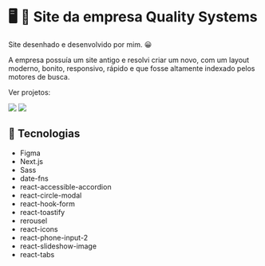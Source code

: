 # :desktop_computer: :iphone: Site da empresa Quality Systems

Site desenhado e desenvolvido por mim. :grinning:

A empresa possuía um site antigo e resolvi criar um novo, com um layout moderno, bonito, responsivo, rápido e que fosse altamente indexado pelos motores de busca.

Ver projetos: 

[<img src="https://img.shields.io/badge/Figma-F24E1E?style=for-the-badge&logo=figma&logoColor=white">](https://www.figma.com/file/Bh8OO6OQ2R9niuzw6igtvY/Site-Quality)
[<img src="https://img.shields.io/badge/Vercel-000000?style=for-the-badge&logo=vercel&logoColor=white">](https://quality-site.vercel.app/)

## :rocket: Tecnologias
- Figma
- Next.js
- Sass
- date-fns
- react-accessible-accordion
- react-circle-modal
- react-hook-form
- react-toastify
- rerousel
- react-icons
- react-phone-input-2
- react-slideshow-image
- react-tabs
